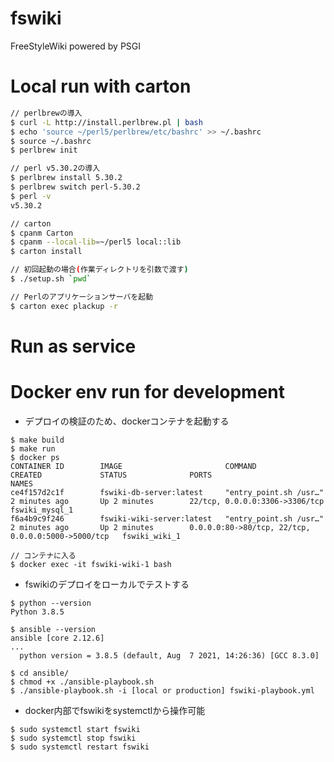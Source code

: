 fswiki
======

FreeStyleWiki powered by PSGI


Local run with carton
======================

```sh
// perlbrewの導入
$ curl -L http://install.perlbrew.pl | bash
$ echo 'source ~/perl5/perlbrew/etc/bashrc' >> ~/.bashrc
$ source ~/.bashrc
$ perlbrew init

// perl v5.30.2の導入
$ perlbrew install 5.30.2
$ perlbrew switch perl-5.30.2
$ perl -v
v5.30.2

// carton
$ cpanm Carton
$ cpanm --local-lib=~/perl5 local::lib
$ carton install

// 初回起動の場合(作業ディレクトリを引数で渡す)
$ ./setup.sh `pwd`

// Perlのアプリケーションサーバを起動
$ carton exec plackup -r
```

Run as service
==============


Docker env run for development
==============================

- デプロイの検証のため、dockerコンテナを起動する
```shell
$ make build
$ make run
$ docker ps
CONTAINER ID        IMAGE                       COMMAND                  CREATED             STATUS              PORTS                                                NAMES
ce4f157d2c1f        fswiki-db-server:latest     "entry_point.sh /usr…"   2 minutes ago       Up 2 minutes        22/tcp, 0.0.0.0:3306->3306/tcp                       fswiki_mysql_1
f6a4b9c9f246        fswiki-wiki-server:latest   "entry_point.sh /usr…"   2 minutes ago       Up 2 minutes        0.0.0.0:80->80/tcp, 22/tcp, 0.0.0.0:5000->5000/tcp   fswiki_wiki_1

// コンテナに入る
$ docker exec -it fswiki-wiki-1 bash
```

- fswikiのデプロイをローカルでテストする

```shell
$ python --version
Python 3.8.5

$ ansible --version
ansible [core 2.12.6]
...
  python version = 3.8.5 (default, Aug  7 2021, 14:26:36) [GCC 8.3.0]

$ cd ansible/
$ chmod +x ./ansible-playbook.sh
$ ./ansible-playbook.sh -i [local or production] fswiki-playbook.yml
```

- docker内部でfswikiをsystemctlから操作可能

```shell
$ sudo systemctl start fswiki
$ sudo systemctl stop fswiki
$ sudo systemctl restart fswiki
```
